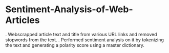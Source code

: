 # Sentiment-Analysis-of-Web-Articles
. Webscrapped article text and title from various URL links and removed stopwords from the text. 
. Performed sentiment analysis on it by tokenizing the text and generating a polarity score using a master dictionary.
